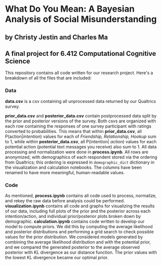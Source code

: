 # What Do You Mean: A Bayesian Analysis of Social Misunderstanding

## by Christy Jestin and Charles Ma

## A final project for 6.412 Computational Cognitive Science

This repository contains all code written for our research project. Here's a breakdown of all the files that are included:

### Data

**data.csv** is a csv containing all unprocessed data returned by our Qualtrics survey.

**prior_data.csv** and **posterior_data.csv** contain postprocessed data split by the prior and posterior versions of the survey. Both csvs are organized with each row containing the responses of one survey participant with ratings converted to probabilities. This means that within **prior_data.csv**, all P(action|_intention_) values for each of _Friendship, Relationship, Hookup_ sum to 1, while within **posterior_data.csv**, all P(intention| _action_) values for each potential action (potential text messages you receive) also sum to 1. All data processing and normalization were done in **process.ipynb**. All rows are anonymized, with demographics of each respondent stored via the ordering from Qualtrics; this ordering is expressed in `demographic_dict` dictionary in the visualization and calculation notebooks. The columns have been renamed to have more meaningful, human-readable values.

### Code

As mentioned, **process.ipynb** contains all code used to process, normalize, and rekey the raw data before analysis could be performed. **visualization.ipynb** contains all code and graphs for visualizing the results of our data, including full plots of the prior and the posterior across each intention/action, and individual prior/posterior plots broken down by demographic. **calculation.ipynb** contains code written to develop our model to compute priors. We did this by computing the average likelihood and posterior distributions and performing a grid search to check possible values for the prior distribution. We considered models generated by combining the average likelihood distribution and with the potential prior, and we compared the generated posterior to the average observed posterior with KL divergence as our distance function. The prior values with the lowest KL divergence became our optimal prior.
